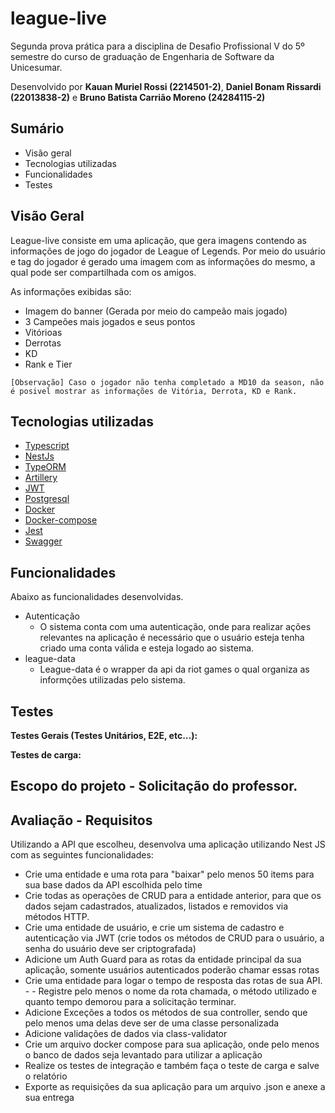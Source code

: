 # league-live

Segunda prova prática para a disciplina de Desafio Profissional V do 5º semestre do curso de graduação de Engenharia de Software da Unicesumar.

Desenvolvido por **Kauan Muriel Rossi (2214501-2)**, **Daniel Bonam Rissardi (22013838-2)** e **Bruno Batista Carrião Moreno (24284115-2)**

## Sumário

- Visão geral
- Tecnologias utilizadas
- Funcionalidades
- Testes

## Visão Geral

League-live consiste em uma aplicação, que gera imagens contendo as informações de jogo do jogador de League of Legends. Por meio do usuário e tag do jogador é gerado uma imagem com as informações do mesmo, a qual pode ser compartilhada com os amigos.

As informações exibidas são:
- Imagem do banner (Gerada por meio do campeão mais jogado)
- 3 Campeões mais jogados e seus pontos
- Vitórioas
- Derrotas
- KD
- Rank e Tier

`[Observação] Caso o jogador não tenha completado a MD10 da season, não é posivel mostrar as informações de Vitória, Derrota, KD e Rank.`

## Tecnologias utilizadas

- [Typescript](https://www.typescriptlang.org/)
- [NestJs](https://nestjs.com/)
- [TypeORM](https://typeorm.io/)
- [Artillery](https://www.artillery.io/)
- [JWT](https://jwt.io/)
- [Postgresql](https://www.postgresql.org/)
- [Docker](https://www.docker.com/)
- [Docker-compose](https://docs.docker.com/compose/)
- [Jest](https://jestjs.io/pt-BR/)
- [Swagger](https://swagger.io/)

## Funcionalidades

Abaixo as funcionalidades desenvolvidas.

- Autenticação
    - O sistema conta com uma autenticação, onde para realizar ações relevantes na aplicação é necessário que o usuário esteja tenha criado uma conta válida e esteja logado ao sistema.
- league-data
    - League-data é o wrapper da api da riot games o qual organiza as informções utilizadas pelo sistema.

## Testes

**Testes Gerais (Testes Unitários, E2E, etc…):**

**Testes de carga:**

## Escopo do projeto - Solicitação do professor.
## Avaliação - Requisitos

Utilizando a API que escolheu, desenvolva uma aplicação utilizando Nest JS com as seguintes funcionalidades:

- Crie uma entidade e uma rota para "baixar" pelo menos 50 items para sua base dados da API escolhida pelo time
- Crie todas as operações de CRUD para a entidade anterior, para que os dados sejam cadastrados, atualizados, listados e removidos via métodos HTTP.
- Crie uma entidade de usuário, e crie um sistema de cadastro e autenticação via JWT (crie todos os métodos de CRUD para o usuário, a senha do usuário deve ser criptografada)
- Adicione um Auth Guard para as rotas da entidade principal da sua aplicação, somente usuários autenticados poderão chamar essas rotas
- Crie uma entidade para logar o tempo de resposta das rotas de sua API. - - Registre pelo menos o nome da rota chamada, o método utilizado e quanto tempo demorou para a solicitação terminar.
- Adicione Exceções a todos os métodos de sua controller, sendo que pelo menos uma delas deve ser de uma classe personalizada
- Adicione validações de dados via class-validator
- Crie um arquivo docker compose para sua aplicação, onde pelo menos o banco de dados seja levantado para utilizar a aplicação
- Realize os testes de integração e também faça o teste de carga e salve o relatório
- Exporte as requisições da sua aplicação para um arquivo .json e anexe a sua entrega
